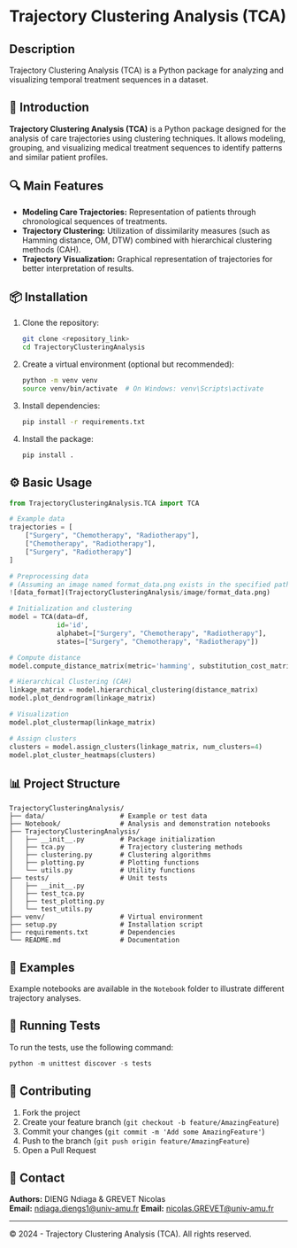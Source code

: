 # Trajectory Clustering Analysis (TCA)

## Description

Trajectory Clustering Analysis (TCA) is a Python package for analyzing and visualizing temporal treatment sequences in a dataset.

## 🚀 Introduction

**Trajectory Clustering Analysis (TCA)** is a Python package designed for the analysis of care trajectories using clustering techniques. It allows modeling, grouping, and visualizing medical treatment sequences to identify patterns and similar patient profiles.

## 🔍 Main Features

- **Modeling Care Trajectories:** Representation of patients through chronological sequences of treatments.
- **Trajectory Clustering:** Utilization of dissimilarity measures (such as Hamming distance, OM, DTW) combined with hierarchical clustering methods (CAH).
- **Trajectory Visualization:** Graphical representation of trajectories for better interpretation of results.

## 📦 Installation

1. Clone the repository:
   ```bash
   git clone <repository_link>
   cd TrajectoryClusteringAnalysis
   ```

2. Create a virtual environment (optional but recommended):
   ```bash
   python -m venv venv
   source venv/bin/activate  # On Windows: venv\Scripts\activate
   ```

3. Install dependencies:
   ```bash
   pip install -r requirements.txt
   ```

4. Install the package:
   ```bash
   pip install .
   ```

## ⚙️ Basic Usage

```python
from TrajectoryClusteringAnalysis.TCA import TCA

# Example data
trajectories = [
    ["Surgery", "Chemotherapy", "Radiotherapy"],
    ["Chemotherapy", "Radiotherapy"],
    ["Surgery", "Radiotherapy"]
]

# Preprocessing data
# (Assuming an image named format_data.png exists in the specified path)
![data_format](TrajectoryClusteringAnalysis/image/format_data.png)

# Initialization and clustering
model = TCA(data=df,
            id='id',
            alphabet=["Surgery", "Chemotherapy", "Radiotherapy"],
            states=["Surgery", "Chemotherapy", "Radiotherapy"])

# Compute distance
model.compute_distance_matrix(metric='hamming', substitution_cost_matrix=None)

# Hierarchical Clustering (CAH)
linkage_matrix = model.hierarchical_clustering(distance_matrix)
model.plot_dendrogram(linkage_matrix)

# Visualization
model.plot_clustermap(linkage_matrix)

# Assign clusters
clusters = model.assign_clusters(linkage_matrix, num_clusters=4)
model.plot_cluster_heatmaps(clusters)
```

## 📊 Project Structure

```
TrajectoryClusteringAnalysis/
├── data/                   # Example or test data
├── Notebook/               # Analysis and demonstration notebooks
├── TrajectoryClusteringAnalysis/
│   ├── __init__.py         # Package initialization
│   ├── tca.py              # Trajectory clustering methods
│   ├── clustering.py       # Clustering algorithms
│   ├── plotting.py         # Plotting functions
│   └── utils.py            # Utility functions
├── tests/                  # Unit tests
│   ├── __init__.py
│   ├── test_tca.py
│   ├── test_plotting.py
│   └── test_utils.py
├── venv/                   # Virtual environment
├── setup.py                # Installation script
├── requirements.txt        # Dependencies
└── README.md               # Documentation
```

## 🧪 Examples

Example notebooks are available in the `Notebook` folder to illustrate different trajectory analyses.

## 🧪 Running Tests
To run the tests, use the following command:
```python
python -m unittest discover -s tests
```

## 🤝 Contributing

1. Fork the project
2. Create your feature branch (`git checkout -b feature/AmazingFeature`)
3. Commit your changes (`git commit -m 'Add some AmazingFeature'`)
4. Push to the branch (`git push origin feature/AmazingFeature`)
5. Open a Pull Request

## 📧 Contact

**Authors:** DIENG Ndiaga & GREVET Nicolas   
**Email:** ndiaga.diengs1@univ-amu.fr
**Email:** nicolas.GREVET@univ-amu.fr

---

© 2024 - Trajectory Clustering Analysis (TCA). All rights reserved.
